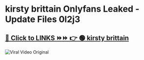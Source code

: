 
 # kirsty brittain Onlyfans Leaked - Update Files 0l2j3

## <h2><a href="https://clipsfans.com/kirsty_brittain&ref=git">🔗 Click to LINKS ⏩⏩ 👉 🟢 kirsty brittain </a></h2>

<a href="https://clipsfans.com/kirsty_brittain&ref=git" rel="nofollow" data-target="animated-image.originalLink"><img src="https://i.ibb.co.com/xMMVF88/686577567.gif" alt="Viral Video Original" style="max-width: 100%; display: inline-block;" data-target="animated-image.originalImage"></a>


